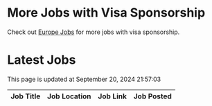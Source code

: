 # More Jobs with Visa Sponsorship

Check out [Europe Jobs](https://github.com/sureshparimi/europejobs#latest-jobs) for more jobs with visa sponsorship.

# Latest Jobs

This page is updated at September 20, 2024 21:57:03

| Job Title | Job Location | Job Link | Job Posted |
| --- | --- | --- | --- |
